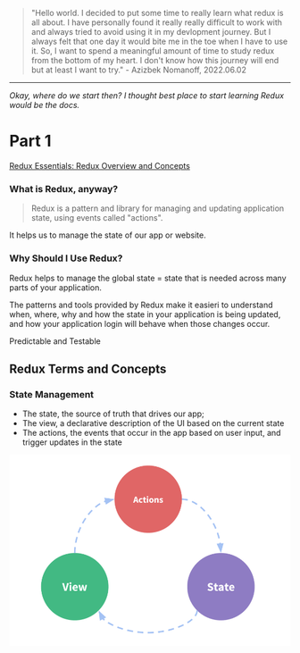 > "Hello world. I decided to put some time to really learn what redux is all about. I have personally found it really really difficult to work with and always tried to avoid using it in my devlopment journey. But I always felt that one day it would bite me in the toe when I have to use it. So, I want to spend a meaningful amount of time to study redux from the bottom of my heart. I don't know how this journey will end but at least I want to try." - Azizbek Nomanoff, 2022.06.02

---

_Okay, where do we start then? I thought best place to start learning Redux would be the docs._

# Part 1

[Redux Essentials: Redux Overview and Concepts](https://redux.js.org/tutorials/essentials/part-1-overview-concepts)

### What is Redux, anyway?

> Redux is a pattern and library for managing and updating application state, using events called "actions".

It helps us to manage the state of our app or website.

### Why Should I Use Redux?

Redux helps to manage the global state = state that is needed across many parts of your application.

The patterns and tools provided by Redux make it easieri to understand when, where, why and how the state in your application is being updated, and how your application login will behave when those changes occur.

Predictable and Testable

## Redux Terms and Concepts

### State Management

- The state, the source of truth that drives our app;
- The view, a declarative description of the UI based on the current state
- The actions, the events that occur in the app based on user input, and trigger updates in the state

![One-way data flow: ](./assets/redux_state.png)
